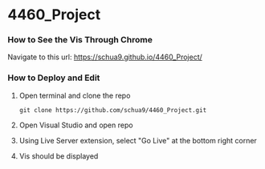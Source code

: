 # 4460_Project
### How to See the Vis Through Chrome
Navigate to this url: https://schua9.github.io/4460_Project/ 
### How to Deploy and Edit
1. Open terminal and clone the repo

   ``git clone https://github.com/schua9/4460_Project.git``

2. Open Visual Studio and open repo
3. Using Live Server extension, select "Go Live" at the bottom right corner
4. Vis should be displayed
